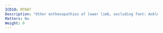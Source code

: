 ```yaml
---
ICD10: M7687
Description: "Other enthesopathies of lower limb, excluding foot: Ankle and foot"
Matters: No
Weight: 0
---
```

